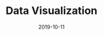 ---
title: Data Visualization
description: I led the design of a visual language for Data Visualization widgets used in UBI Banca’s Data Intelligence internal product.
client: UBI Banca
role: Lead Interface Designer
skills:
  - User Interface
  - Interaction Design
date: 2019-10-11
finished: true
layout: work
permalink: false
thumbnail: static/ubi-banca-data-visualization.jpg
---